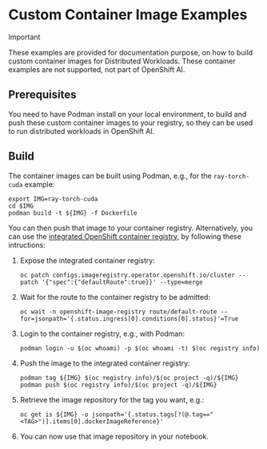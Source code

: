 # Custom Container Image Examples

> [!IMPORTANT]
> These examples are provided for documentation purpose, on how to build custom container images for Distributed Workloads.
> These container examples are not supported, not part of OpenShift AI.

## Prerequisites

You need to have Podman install on your local environment, to build and push these custom container images to your registry, so they can be used to run distributed workloads in OpenShift AI.

## Build

The container images can be built using Podman, e.g., for the `ray-torch-cuda` example:

```
export IMG=ray-torch-cuda
cd $IMG
podman build -t ${IMG} -f Dockerfile
```

You can then push that image to your container registry.
Alternatively, you can use the [integrated OpenShift container registry](https://docs.openshift.com/container-platform/4.16/registry/index.html#registry-integrated-openshift-registry_registry-overview), by following these intructions:

1. Expose the integrated container registry:
    ```
    oc patch configs.imageregistry.operator.openshift.io/cluster --patch '{"spec":{"defaultRoute":true}}' --type=merge
    ```
2. Wait for the route to the container registry to be admitted:
    ```
    oc wait -n openshift-image-registry route/default-route --for=jsonpath='{.status.ingress[0].conditions[0].status}'=True
    ```
3. Login to the container registry, e.g., with Podman:
    ```
    podman login -u $(oc whoami) -p $(oc whoami -t) $(oc registry info)
    ```
4. Push the image to the integrated container registry:
    ```
    podman tag ${IMG} $(oc registry info)/$(oc project -q)/${IMG}
    podman push $(oc registry info)/$(oc project -q)/${IMG}
    ```
5. Retrieve the image repository for the tag you want, e.g.:
    ```
    oc get is ${IMG} -o jsonpath='{.status.tags[?(@.tag=="<TAG>")].items[0].dockerImageReference}'
    ```
6. You can now use that image repository in your notebook.
